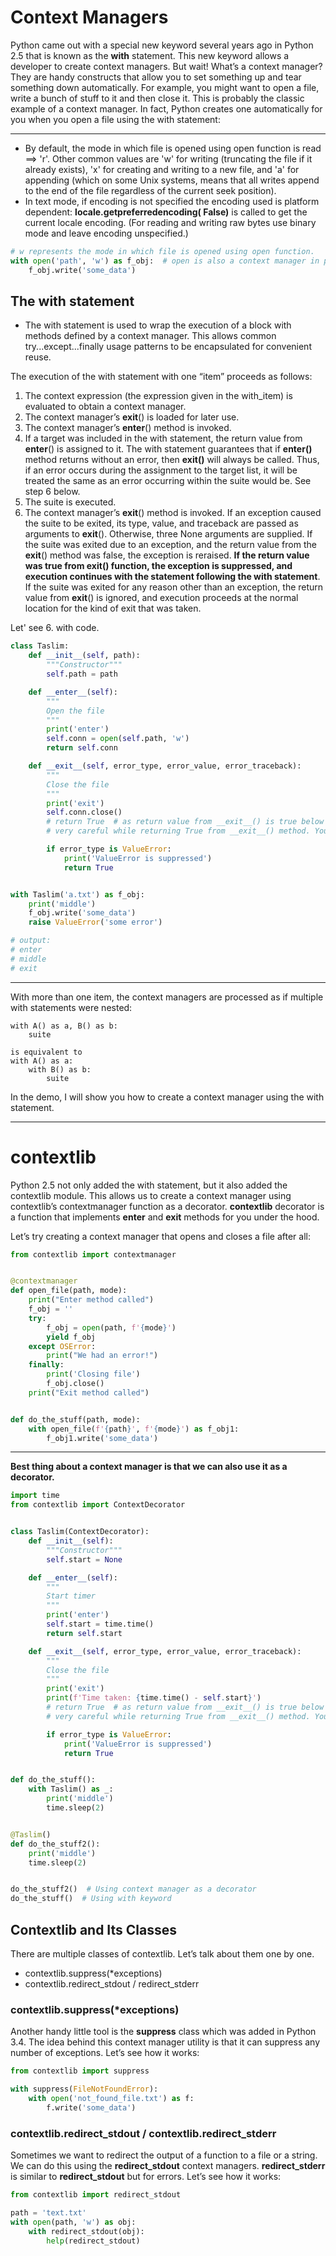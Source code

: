 # Context Managers #

Python came out with a special new keyword several years ago in Python 2.5 that is known as the **with** statement. This
new keyword allows a developer to create context managers. But wait! What’s a context manager? They are handy constructs
that allow you to set something up and tear something down automatically. For example, you might want to open a file,
write a bunch of stuff to it and then close it. This is probably the classic example of a context manager. In fact,
Python creates one automatically for you when you open a file using the with statement:

----

- By default, the mode in which file is opened using open function is read ==> 'r'.
  Other common values are 'w' for writing (truncating the file if it already exists), 'x' for creating and writing to a
  new file, and 'a' for appending (which on some Unix systems, means that all writes append to the end of the file
  regardless of the current seek position).
- In text mode, if encoding is not specified the encoding used is platform dependent: **locale.getpreferredencoding(
  False)**
  is called to get the current locale encoding. (For reading and writing raw bytes use binary
  mode and leave encoding unspecified.)

```python
# w represents the mode in which file is opened using open function. 
with open('path', 'w') as f_obj:  # open is also a context manager in python
    f_obj.write('some_data')
```

## The with statement ##

- The with statement is used to wrap the execution of a block with methods defined by a context manager. This allows
  common try...except...finally usage patterns to be encapsulated for convenient reuse.

The execution of the with statement with one “item” proceeds as follows:

1. The context expression (the expression given in the with_item) is evaluated to obtain a context manager.
2. The context manager’s __exit__() is loaded for later use.
3. The context manager’s __enter__() method is invoked.
4. If a target was included in the with statement, the return value from __enter__() is assigned to it. The with
   statement guarantees that if **__enter__()** method returns without an error, then **__exit__()** will always be
   called. Thus, if an error occurs during the assignment to the target list, it will be treated the same as an error
   occurring within the suite would be. See step 6 below.
5. The suite is executed.
6. The context manager’s __exit__() method is invoked. If an exception caused the suite to be exited, its type, value,
   and traceback are passed as arguments to __exit__(). Otherwise, three None arguments are supplied.
   If the suite was exited due to an exception, and the return value from the __exit__() method was false, the exception
   is reraised. **If the return value was true from __exit__() function, the exception is suppressed, and execution
   continues with the statement following the with statement**.
   If the suite was exited for any reason other than an exception, the return value from __exit__() is ignored, and
   execution proceeds at the normal location for the kind of exit that was taken.

Let' see 6. with code.

```python
class Taslim:
    def __init__(self, path):
        """Constructor"""
        self.path = path

    def __enter__(self):
        """
        Open the file
        """
        print('enter')
        self.conn = open(self.path, 'w')
        return self.conn

    def __exit__(self, error_type, error_value, error_traceback):
        """
        Close the file
        """
        print('exit')
        self.conn.close()
        # return True  # as return value from __exit__() is true below raised ValueError is suppressed/ignored. Hence, be 
        # very careful while returning True from __exit__() method. You can return true for specific error types to ignore those.

        if error_type is ValueError:
            print('ValueError is suppressed')
            return True


with Taslim('a.txt') as f_obj:
    print('middle')
    f_obj.write('some_data')
    raise ValueError('some error')

# output:
# enter
# middle
# exit

```

---

With more than one item, the context managers are processed as if multiple with statements were nested:

```text
with A() as a, B() as b:
    suite

is equivalent to
with A() as a:
    with B() as b:
        suite
```

In the demo, I will show you how to create a context manager using the with statement.

---

# contextlib #

Python 2.5 not only added the with statement, but it also added the contextlib module. This allows us to create a
context manager using contextlib’s contextmanager function as a decorator. **contextlib** decorator is a function that
implements __enter__ and __exit__ methods for you under the hood.

Let’s try creating a context manager that opens and closes a file after all:

```python
from contextlib import contextmanager


@contextmanager
def open_file(path, mode):
    print("Enter method called")
    f_obj = ''
    try:
        f_obj = open(path, f'{mode}')
        yield f_obj
    except OSError:
        print("We had an error!")
    finally:
        print('Closing file')
        f_obj.close()
    print("Exit method called")


def do_the_stuff(path, mode):
    with open_file(f'{path}', f'{mode}') as f_obj1:
        f_obj1.write('some_data')
```

---

**Best thing about a context manager is that we can also use it as a decorator.**

```python
import time
from contextlib import ContextDecorator


class Taslim(ContextDecorator):
    def __init__(self):
        """Constructor"""
        self.start = None

    def __enter__(self):
        """
        Start timer
        """
        print('enter')
        self.start = time.time()
        return self.start

    def __exit__(self, error_type, error_value, error_traceback):
        """
        Close the file
        """
        print('exit')
        print(f'Time taken: {time.time() - self.start}')
        # return True  # as return value from __exit__() is true below raised ValueError is suppressed/ignored. Hence, be
        # very careful while returning True from __exit__() method. You can return true for specific error types to ignore those.

        if error_type is ValueError:
            print('ValueError is suppressed')
            return True


def do_the_stuff():
    with Taslim() as _:
        print('middle')
        time.sleep(2)


@Taslim()
def do_the_stuff2():
    print('middle')
    time.sleep(2)


do_the_stuff2()  # Using context manager as a decorator
do_the_stuff()  # Using with keyword
```

## Contextlib and Its Classes ##

There are multiple classes of contextlib. Let’s talk about them one by one.

- contextlib.suppress(*exceptions)
- contextlib.redirect_stdout / redirect_stderr

### contextlib.suppress(*exceptions) ###

Another handy little tool is the **suppress** class which was added in Python 3.4. The idea behind this context manager
utility is that it can suppress any number of exceptions. Let’s see how it works:

```python
from contextlib import suppress

with suppress(FileNotFoundError):
    with open('not_found_file.txt') as f:
        f.write('some_data')
```

### contextlib.redirect_stdout / contextlib.redirect_stderr ###

Sometimes we want to redirect the output of a function to a file or a string. We can do this using the
**redirect_stdout** context managers. **redirect_stderr** is similar to **redirect_stdout** but for errors. Let’s see
how it works:

```python
from contextlib import redirect_stdout

path = 'text.txt'
with open(path, 'w') as obj:
    with redirect_stdout(obj):
        help(redirect_stdout)
```


